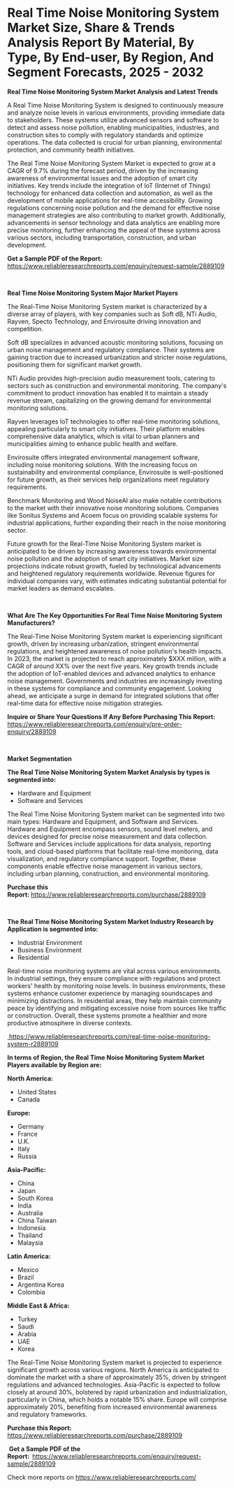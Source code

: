 <p><h1>Real Time Noise Monitoring System Market Size, Share & Trends Analysis Report By Material, By Type, By End-user, By Region, And Segment Forecasts, 2025 - 2032</h1></p><p><strong>Real Time Noise Monitoring System Market Analysis and Latest Trends</strong></p>
<p><p>A Real Time Noise Monitoring System is designed to continuously measure and analyze noise levels in various environments, providing immediate data to stakeholders. These systems utilize advanced sensors and software to detect and assess noise pollution, enabling municipalities, industries, and construction sites to comply with regulatory standards and optimize operations. The data collected is crucial for urban planning, environmental protection, and community health initiatives.</p><p>The Real Time Noise Monitoring System Market is expected to grow at a CAGR of 9.7% during the forecast period, driven by the increasing awareness of environmental issues and the adoption of smart city initiatives. Key trends include the integration of IoT (Internet of Things) technology for enhanced data collection and automation, as well as the development of mobile applications for real-time accessibility. Growing regulations concerning noise pollution and the demand for effective noise management strategies are also contributing to market growth. Additionally, advancements in sensor technology and data analytics are enabling more precise monitoring, further enhancing the appeal of these systems across various sectors, including transportation, construction, and urban development.</p></p>
<p><strong>Get a Sample PDF of the Report:&nbsp;</strong> <a href="https://www.reliableresearchreports.com/enquiry/request-sample/2889109?utm_campaign=2771&utm_medium=2&utm_source=Github&utm_content=ia&utm_term=14032025&utm_id=real-time-noise-monitoring-system">https://www.reliableresearchreports.com/enquiry/request-sample/2889109</a></p>
<p>&nbsp;</p>
<p><strong>Real Time Noise Monitoring System Major Market Players</strong></p>
<p><p>The Real-Time Noise Monitoring System market is characterized by a diverse array of players, with key companies such as Soft dB, NTi Audio, Rayven, Specto Technology, and Envirosuite driving innovation and competition. </p><p>Soft dB specializes in advanced acoustic monitoring solutions, focusing on urban noise management and regulatory compliance. Their systems are gaining traction due to increased urbanization and stricter noise regulations, positioning them for significant market growth.</p><p>NTi Audio provides high-precision audio measurement tools, catering to sectors such as construction and environmental monitoring. The company's commitment to product innovation has enabled it to maintain a steady revenue stream, capitalizing on the growing demand for environmental monitoring solutions.</p><p>Rayven leverages IoT technologies to offer real-time monitoring solutions, appealing particularly to smart city initiatives. Their platform enables comprehensive data analytics, which is vital to urban planners and municipalities aiming to enhance public health and welfare.</p><p>Envirosuite offers integrated environmental management software, including noise monitoring solutions. With the increasing focus on sustainability and environmental compliance, Envirosuite is well-positioned for future growth, as their services help organizations meet regulatory requirements.</p><p>Benchmark Monitoring and Wood NoiseAI also make notable contributions to the market with their innovative noise monitoring solutions. Companies like Sonitus Systems and Acoem focus on providing scalable systems for industrial applications, further expanding their reach in the noise monitoring sector.</p><p>Future growth for the Real-Time Noise Monitoring System market is anticipated to be driven by increasing awareness towards environmental noise pollution and the adoption of smart city initiatives. Market size projections indicate robust growth, fueled by technological advancements and heightened regulatory requirements worldwide. Revenue figures for individual companies vary, with estimates indicating substantial potential for market leaders as demand escalates.</p></p>
<p>&nbsp;</p>
<p><strong>What Are The Key Opportunities For Real Time Noise Monitoring System Manufacturers?</strong></p>
<p><p>The Real-Time Noise Monitoring System market is experiencing significant growth, driven by increasing urbanization, stringent environmental regulations, and heightened awareness of noise pollution's health impacts. In 2023, the market is projected to reach approximately $XXX million, with a CAGR of around XX% over the next five years. Key growth trends include the adoption of IoT-enabled devices and advanced analytics to enhance noise management. Governments and industries are increasingly investing in these systems for compliance and community engagement. Looking ahead, we anticipate a surge in demand for integrated solutions that offer real-time data for effective noise mitigation strategies.</p></p>
<p><strong>Inquire or Share Your Questions If Any Before Purchasing This Report:</strong> <a href="https://www.reliableresearchreports.com/enquiry/pre-order-enquiry/2889109?utm_campaign=2771&utm_medium=2&utm_source=Github&utm_content=ia&utm_term=14032025&utm_id=real-time-noise-monitoring-system">https://www.reliableresearchreports.com/enquiry/pre-order-enquiry/2889109</a></p>
<p>&nbsp;</p>
<p><strong>Market Segmentation</strong></p>
<p><strong>The Real Time Noise Monitoring System Market Analysis by types is segmented into:</strong></p>
<p><ul><li>Hardware and Equipment</li><li>Software and Services</li></ul></p>
<p><p>The Real Time Noise Monitoring System market can be segmented into two main types: Hardware and Equipment, and Software and Services. Hardware and Equipment encompass sensors, sound level meters, and devices designed for precise noise measurement and data collection. Software and Services include applications for data analysis, reporting tools, and cloud-based platforms that facilitate real-time monitoring, data visualization, and regulatory compliance support. Together, these components enable effective noise management in various sectors, including urban planning, construction, and environmental monitoring.</p></p>
<p><strong>Purchase this Report:&nbsp;</strong><a href="https://www.reliableresearchreports.com/purchase/2889109?utm_campaign=2771&utm_medium=2&utm_source=Github&utm_content=ia&utm_term=14032025&utm_id=real-time-noise-monitoring-system">https://www.reliableresearchreports.com/purchase/2889109</a></p>
<p>&nbsp;</p>
<p><strong>The Real Time Noise Monitoring System Market Industry Research by Application is segmented into:</strong></p>
<p><ul><li>Industrial Environment</li><li>Business Environment</li><li>Residential</li></ul></p>
<p><p>Real-time noise monitoring systems are vital across various environments. In industrial settings, they ensure compliance with regulations and protect workers' health by monitoring noise levels. In business environments, these systems enhance customer experience by managing soundscapes and minimizing distractions. In residential areas, they help maintain community peace by identifying and mitigating excessive noise from sources like traffic or construction. Overall, these systems promote a healthier and more productive atmosphere in diverse contexts.</p></p>
<p><a href="https://www.reliableresearchreports.com/real-time-noise-monitoring-system-r2889109?utm_campaign=2771&utm_medium=2&utm_source=Github&utm_content=ia&utm_term=14032025&utm_id=real-time-noise-monitoring-system">&nbsp;https://www.reliableresearchreports.com/real-time-noise-monitoring-system-r2889109</a></p>
<p><strong>In terms of Region, the Real Time Noise Monitoring System Market Players available by Region are:</strong></p>
<p>
    <p> <strong> North America: </strong>
        <ul>
            <li>United States</li>
            <li>Canada</li>
        </ul>
        </p> 
    <p> <strong> Europe: </strong>
        <ul>
            <li>Germany</li>
            <li>France</li>
            <li>U.K.</li>
            <li>Italy</li>
            <li>Russia</li>
        </ul>
        </p> 
    <p> <strong> Asia-Pacific: </strong>
        <ul>
            <li>China</li>
            <li>Japan</li>
            <li>South Korea</li>
            <li>India</li>
            <li>Australia</li>
            <li>China Taiwan</li>
            <li>Indonesia</li>
            <li>Thailand</li>
            <li>Malaysia</li>
        </ul>
        </p> 
    <p> <strong> Latin America: </strong>
        <ul>
            <li>Mexico</li>
            <li>Brazil</li>
            <li>Argentina Korea</li>
            <li>Colombia</li>
        </ul>
        </p> 
    <p> <strong> Middle East & Africa: </strong>
        <ul>
            <li>Turkey</li>
            <li>Saudi</li>
            <li>Arabia</li>
            <li>UAE</li>
            <li>Korea</li>
        </ul>
    </p>
    </p>
<p><p>The Real-Time Noise Monitoring System market is projected to experience significant growth across various regions. North America is anticipated to dominate the market with a share of approximately 35%, driven by stringent regulations and advanced technologies. Asia-Pacific is expected to follow closely at around 30%, bolstered by rapid urbanization and industrialization, particularly in China, which holds a notable 15% share. Europe will comprise approximately 20%, benefiting from increased environmental awareness and regulatory frameworks.</p></p>
<p><strong>Purchase this Report: </strong><a href="https://www.reliableresearchreports.com/purchase/2889109?utm_campaign=2771&utm_medium=2&utm_source=Github&utm_content=ia&utm_term=14032025&utm_id=real-time-noise-monitoring-system">https://www.reliableresearchreports.com/purchase/2889109</a></p>
<p>&nbsp;<strong>Get a Sample PDF of the Report:&nbsp;&nbsp;</strong><a href="https://www.reliableresearchreports.com/enquiry/request-sample/2889109?utm_campaign=2771&utm_medium=2&utm_source=Github&utm_content=ia&utm_term=14032025&utm_id=real-time-noise-monitoring-system">https://www.reliableresearchreports.com/enquiry/request-sample/2889109</a></p>
<p><strong></strong></p>
<p>Check more reports on <a href="https://www.reliableresearchreports.com/?utm_campaign=2771&utm_medium=2&utm_source=Github&utm_content=ia&utm_term=14032025&utm_id=real-time-noise-monitoring-system">https://www.reliableresearchreports.com/</a></p>